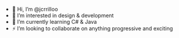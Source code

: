 - 👋 Hi, I’m @jcrrilloo
- 👀 I’m interested in design & development
- 🌱 I’m currently learning C# & Java
- ⚡  I’m looking to collaborate on anything progressive and exciting

<!---
jcrrilloo/jcrrilloo is a ✨ special ✨ repository because its `README.md` (this file) appears on your GitHub profile.
You can click the Preview link to take a look at your changes.
--->
